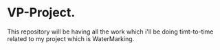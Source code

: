 # VP-Project.
This repository will be having all the work which i'll be doing timt-to-time related to my project which is WaterMarking.
